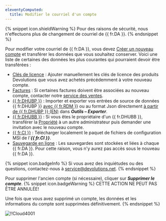 ```yaml
---
eleventyComputed:
  title: Modifier le courriel d'un compte
---
```

{% snippet icon.shieldWarning %} 
Pour des raisons de sécurité, nous n'effectuons plus de changement de courriel de {{ fr.DA }}. 
{% endsnippet %}
 
Pour modifier votre courriel de {{ fr.DA }}, vous devez [Créer un nouveau compte](/fr/cloud/devolutions-account/create-devolutions-account/) et transférer les données que vous souhaitez conserver. Voici une liste de certaines des données les plus courantes qui pourraient devoir être transférées :  

* [Clés de licence](/fr/cloud/portal/serials/) : Ajouter manuellement les clés de licence des produits Devolutions que vous avez achetés précédemment à votre nouveau compte.  
* [Factures](/fr/cloud/portal/invoices/) : Si certaines factures doivent être associées au nouveau compte, contacter notre [service des ventes](mailto:sales@devolutions.net).  
* [{{ fr.DHUBP }}](/fr/cloud/hub-personal/) : Importer et exporter vos entrées de source de données {{ fr.DHUBP }} [avec {{ fr.RDM }}](/fr/kb/remote-desktop-manager/how-to-articles/export-import-entries/) ou au format Json directement [à partir de {{ fr.DHUBP }} (EN)](/kb/hub-business/how-to-articles/import-export-data-hub-personal/) dans ***Outils – Exporter***.  
* [{{ fr.DHUBB }}](/fr/cloud/hub-business/) : Si vous êtes le propriétaire d'un {{ fr.DHUBB }}, transférer la [Propriété](/fr/hub/web-interface/hub-overview/administration/management/users/hub-ownership/) à un autre administrateur puis demander une invitation avec le nouveau compte. 
* [{{ fr.CI }}](/fr/cloud/rdm-online-services/custom-installer/) : Télécharger localement le paquet de fichiers de configuration MSI de l'***{{ fr.CI }}***. 
* [Sauvegarde en ligne](/fr/cloud/rdm-online-services/online-backup/) : Les sauvegardes sont stockées et liées à chaque {{ fr.DA }}. Pour cette raison, vous n'y aurez pas accès sous le nouveau {{ fr.DA }}.  

{% snippet icon.badgeInfo %} 
Si vous avez des inquiétudes ou des questions, contactez-nous à [service@devolutions.net](mailto:service@devolutions.net). 
{% endsnippet %}
 
Pour supprimer l'ancien compte (si nécessaire), cliquer sur ***Supprimer le compte***. 
{% snippet icon.badgeWarning %} 
CETTE ACTION NE PEUT PAS ÊTRE ANNULÉE!  

Une fois que vous avez supprimé un compte, les données et les informations du compte sont supprimées définitivement. 
{% endsnippet %}
 
![!!Cloud4001](https://webdevolutions.azureedge.net/docs/fr/cloud/Cloud4001.png) 

